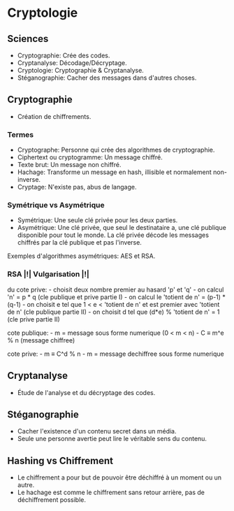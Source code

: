 # Cryptologie

## Sciences

- Cryptographie: Crée des codes.
- Cryptanalyse: Décodage/Décryptage.
- Cryptologie: Cryptographie & Cryptanalyse.
- Stéganographie: Cacher des messages dans d'autres choses.

## Cryptographie
- Création de chiffrements.

### Termes
- Cryptographe: Personne qui crée des algorithmes de cryptographie.
- Ciphertext ou cryptogramme: Un message chiffré.
- Texte brut: Un message non chiffré.
- Hachage: Transforme un message en hash, illisible et normalement non-inverse.
- Cryptage: N'existe pas, abus de langage.

### Symétrique vs Asymétrique
- Symétrique: Une seule clé privée pour les deux parties.
- Asymétrique: Une clé privée, que seul le destinataire a, une clé publique disponible pour tout le monde. La clé privée décode les messages chiffrés par la clé publique et pas l'inverse.

Exemples d'algorithmes asymétriques: AES et RSA.

### RSA |!| Vulgarisation |!|
du cote prive:
    - choisit deux nombre premier au hasard 'p' et 'q'
    - on calcul 'n' = p * q (cle publique et prive partie I)
    - on calcul le 'totient de n' = (p-1) * (q-1)
    - on choisit e tel que 1 < e < 'totient de n' et est premier avec 'totient de n' (cle publique partie II)
    - on choisit d tel que (d*e) % 'totient de n' = 1 (cle prive partie II)

cote publique:
    - m = message sous forme numerique (0 < m < n)
    - C ≡ m^e % n (message chiffree)

cote prive:
    - m ≡ C^d % n
    - m = message dechiffree sous forme numerique


## Cryptanalyse
- Étude de l'analyse et du décryptage des codes.

## Stéganographie
- Cacher l'existence d'un contenu secret dans un média.
- Seule une personne avertie peut lire le véritable sens du contenu.

## Hashing vs Chiffrement

- Le chiffrement a pour but de pouvoir être déchiffré à un moment ou un autre.
- Le hachage est comme le chiffrement sans retour arrière, pas de déchiffrement possible.
